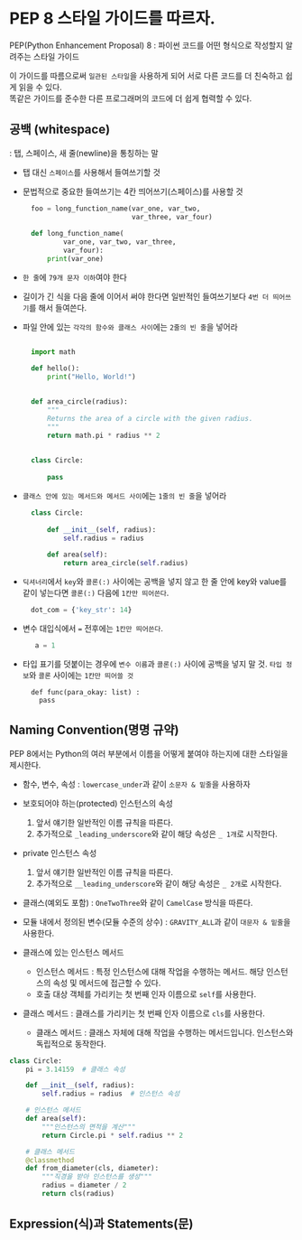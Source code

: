 # PEP 8 스타일 가이드를 따르자. 

PEP(Python Enhancement Proposal) 8 : 파이썬 코드를 어떤 형식으로 작성할지 알려주는 스타일 가이드 

이 가이드를 따름으로써 `일관된 스타일`을 사용하게 되어 서로 다른 코드를 더 친숙하고 쉽게 읽을 수 있다.  
똑같은 가이드를 준수한 다른 프로그래머의 코드에 더 쉽게 협력할 수 있다. 

## 공백 (whitespace) 
: 탭, 스페이스, 새 줄(newline)을 통칭하는 말 

- 탭 대신 `스페이스`를 사용해서 들여쓰기할 것
- 문법적으로 중요한 들여쓰기는 4칸 띄어쓰기(스페이스)를 사용할 것
  ``` python
    foo = long_function_name(var_one, var_two,
                             var_three, var_four)
    
    def long_function_name(
            var_one, var_two, var_three,
            var_four):
        print(var_one)
  ```
- `한 줄`에 `79개 문자 이하`여야 한다
- 길이가 긴 식을 다음 줄에 이어서 써야 한다면 일반적인 들여쓰기보다 `4번 더 띄어쓰기`를 해서 들여쓴다.

- 파일 안에 있는 `각각의 함수와 클래스 사이`에는 `2줄의 빈 줄`을 넣어라
  ``` python

    import math

    def hello():
        print("Hello, World!")
    
    
    def area_circle(radius):
        """
        Returns the area of a circle with the given radius.
        """
        return math.pi * radius ** 2
    
    
    class Circle:
    
        pass
  ```
- `클래스 안에 있는 메서드와 메서드 사이`에는 `1줄의 빈 줄`을 넣어라
  ``` python
    class Circle:
    
        def __init__(self, radius):
            self.radius = radius
    
        def area(self):
            return area_circle(self.radius)
  ```

- `딕셔너리`에서 `key`와 `콜론(:)` 사이에는 공백을 넣지 않고 한 줄 안에 key와 value를 같이 넣는다면 `콜론(:)` 다음에 `1칸만 띄어쓴다`. 
  ``` python
    dot_com = {'key_str': 14} 
  ```

- 변수 대입식에서 `=` 전후에는 `1칸만 띄어쓴다`.
  ``` python
     a = 1
  ```
- 타입 표기를 덧붙이는 경우에 `변수 이름`과 `콜론(:)` 사이에 공백을 넣지 말 것. `타입 정보`와 `콜론` 사이에는 `1칸만 띄어쓸 것`
  ```
    def func(para_okay: list) :
      pass
  ```

## Naming Convention(명명 규약) 

PEP 8에서는 Python의 여러 부분에서 이름을 어떻게 붙여야 하는지에 대한 스타일을 제시한다. 

- 함수, 변수, 속성 : `lowercase_under`과 같이 `소문자 & 밑줄`을 사용하자
- 보호되어야 하는(protected) 인스턴스의 속성
  1. 앞서 얘기한 일반적인 이름 규칙을 따른다.
  2. 추가적으로 `_leading_underscore`와 같이 해당 속성은 `_ 1개`로 시작한다.
- private 인스턴스 속성
  1. 앞서 얘기한 일반적인 이름 규칙을 따른다.
  2. 추가적으로 `__leading_underscore`와 같이 해당 속성은 `_ 2개`로 시작한다.

- 클래스(예외도 포함) :  `OneTwoThree`와 같이 `CamelCase` 방식을 따른다.
- 모듈 내에서 정의된 변수(모듈 수준의 상수) : `GRAVITY_ALL`과 같이 `대문자 & 밑줄`을 사용한다. 
- 클래스에 있는 인스턴스 메서드
  - 인스턴스 메서드 : 특정 인스턴스에 대해 작업을 수행하는 메서드. 해당 인스턴스의 속성 및 메서드에 접근할 수 있다. 
  - 호출 대상 객체를 가리키는 첫 번째 인자 이름으로 `self`를 사용한다.
- 클래스 메서드 : 클래스를 가리키는 첫 번째 인자 이름으로 `cls`를 사용한다.
   - 클래스 메서드 : 클래스 자체에 대해 작업을 수행하는 메서드입니다. 인스턴스와 독립적으로 동작한다.
``` python
class Circle:
    pi = 3.14159  # 클래스 속성

    def __init__(self, radius):
        self.radius = radius  # 인스턴스 속성

    # 인스턴스 메서드
    def area(self):
        """인스턴스의 면적을 계산"""
        return Circle.pi * self.radius ** 2

    # 클래스 메서드
    @classmethod
    def from_diameter(cls, diameter):
        """직경을 받아 인스턴스를 생성"""
        radius = diameter / 2
        return cls(radius)
```

## Expression(식)과 Statements(문)


  
